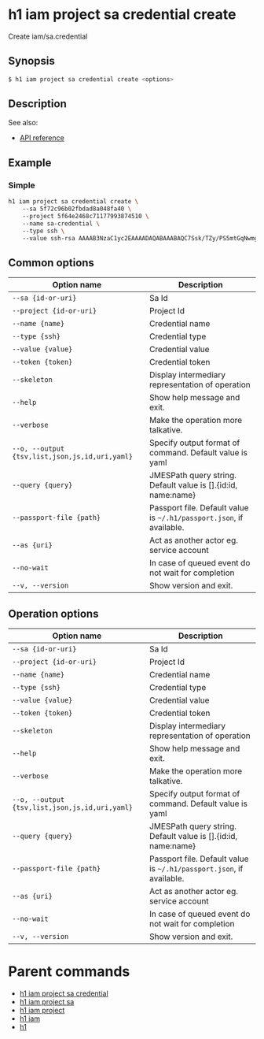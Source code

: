
# h1 iam project sa credential create

Create iam/sa.credential

## Synopsis

```bash
$ h1 iam project sa credential create <options>
```

## Description

See also:

* [API reference](https://api.hyperone.com/v2/docs#operation/iam_project_sa_credential_create)

## Example


### Simple

```bash
h1 iam project sa credential create \ 
	--sa 5f72c96b02fbdad8a048fa40 \ 
	--project 5f64e2468c71177993874510 \ 
	--name sa-credential \ 
	--type ssh \ 
	--value ssh-rsa AAAAB3NzaC1yc2EAAAADAQABAAABAQC7Ssk/TZy/PS5mtGqNwmgfukrA/QrpW3oyrMM3KViHO9wtIwu1BapTdmUxIWi7TX1Nl51i8040CvTstfi11O4jMk2E5lGYp0TIduo8B8Qo/0wO6s2BrXHtLI1FlctkQacrKTnSINrSEcBbIO6G//S4fiRI5ioK8OAPt/qJK1k74AOnrupsXxTUYggmmIJfto8r1c3ZAhfwnJ4D0SDCoWjL4PLh/UGQv7sN20Z/afWVDCa78TnQ6lGlJe6VRSqoT09kJpt2CW0Pa3Ij1QaSJp6ENHpWAWGLyiwW8rLxCqFriz333yf0zzw2QmiyyNHe1ITG2goJU05pHEYyzYq6xo5X
```

## Common options

| Option name                                        | Description                                                              |
| -------------------------------------------------- | ------------------------------------------------------------------------ |
| ```--sa {id-or-uri}```                             | Sa Id                                                                    |
| ```--project {id-or-uri}```                        | Project Id                                                               |
| ```--name {name}```                                | Credential name                                                          |
| ```--type {ssh}```                                 | Credential type                                                          |
| ```--value {value}```                              | Credential value                                                         |
| ```--token {token}```                              | Credential token                                                         |
| ```--skeleton```                                   | Display intermediary representation of operation                         |
| ```--help```                                       | Show help message and exit.                                              |
| ```--verbose```                                    | Make the operation more talkative.                                       |
| ```--o, --output {tsv,list,json,js,id,uri,yaml}``` | Specify output format of command. Default value is yaml                  |
| ```--query {query}```                              | JMESPath query string. Default value is [].\{id:id, name:name\}          |
| ```--passport-file {path}```                       | Passport file. Default value is ```~/.h1/passport.json```, if available. |
| ```--as {uri}```                                   | Act as another actor eg. service account                                 |
| ```--no-wait```                                    | In case of queued event do not wait for completion                       |
| ```--v, --version```                               | Show version and exit.                                                   |

## Operation options

| Option name                                        | Description                                                              |
| -------------------------------------------------- | ------------------------------------------------------------------------ |
| ```--sa {id-or-uri}```                             | Sa Id                                                                    |
| ```--project {id-or-uri}```                        | Project Id                                                               |
| ```--name {name}```                                | Credential name                                                          |
| ```--type {ssh}```                                 | Credential type                                                          |
| ```--value {value}```                              | Credential value                                                         |
| ```--token {token}```                              | Credential token                                                         |
| ```--skeleton```                                   | Display intermediary representation of operation                         |
| ```--help```                                       | Show help message and exit.                                              |
| ```--verbose```                                    | Make the operation more talkative.                                       |
| ```--o, --output {tsv,list,json,js,id,uri,yaml}``` | Specify output format of command. Default value is yaml                  |
| ```--query {query}```                              | JMESPath query string. Default value is [].\{id:id, name:name\}          |
| ```--passport-file {path}```                       | Passport file. Default value is ```~/.h1/passport.json```, if available. |
| ```--as {uri}```                                   | Act as another actor eg. service account                                 |
| ```--no-wait```                                    | In case of queued event do not wait for completion                       |
| ```--v, --version```                               | Show version and exit.                                                   |

# Parent commands

* [h1 iam project sa credential](./../README.md)
* [h1 iam project sa](./../../README.md)
* [h1 iam project](./../../../README.md)
* [h1 iam](./../../../../README.md)
* [h1](./../../../../../README.md)
